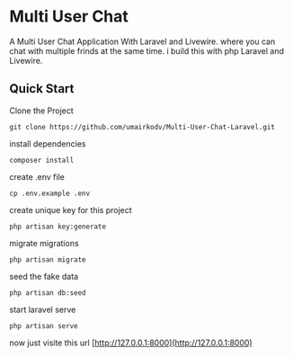 # Multi User Chat       
A Multi User Chat Application With Laravel and Livewire. where you can chat with multiple frinds at the same time. i build this with php Laravel and Livewire.

## Quick Start

Clone the Project
```
git clone https://github.com/umairkodv/Multi-User-Chat-Laravel.git
```

install dependencies
```
composer install
```
create .env file

```
cp .env.example .env
```
create unique key for this project
```
php artisan key:generate
```
migrate migrations
```
php artisan migrate
```
seed the fake data
```
php artisan db:seed
```
start laravel serve
```
php artisan serve
```
now just visite this url
[http://127.0.0.1:8000](http://127.0.0.1:8000)
